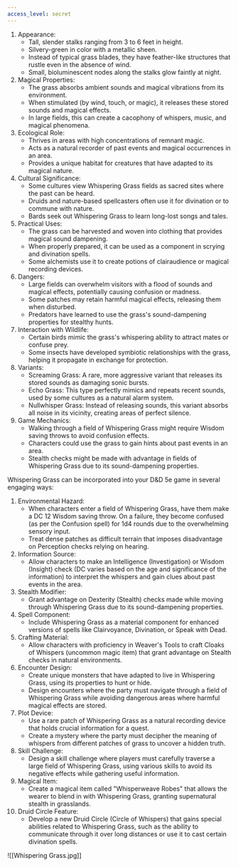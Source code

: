 ```yaml
---
access_level: secret
---
```


1. Appearance:
    - Tall, slender stalks ranging from 3 to 6 feet in height.
    - Silvery-green in color with a metallic sheen.
    - Instead of typical grass blades, they have feather-like structures that rustle even in the absence of wind.
    - Small, bioluminescent nodes along the stalks glow faintly at night.
2. Magical Properties:
    - The grass absorbs ambient sounds and magical vibrations from its environment.
    - When stimulated (by wind, touch, or magic), it releases these stored sounds and magical effects.
    - In large fields, this can create a cacophony of whispers, music, and magical phenomena.
3. Ecological Role:
    - Thrives in areas with high concentrations of remnant magic.
    - Acts as a natural recorder of past events and magical occurrences in an area.
    - Provides a unique habitat for creatures that have adapted to its magical nature.
4. Cultural Significance:
    - Some cultures view Whispering Grass fields as sacred sites where the past can be heard.
    - Druids and nature-based spellcasters often use it for divination or to commune with nature.
    - Bards seek out Whispering Grass to learn long-lost songs and tales.
5. Practical Uses:
    - The grass can be harvested and woven into clothing that provides magical sound dampening.
    - When properly prepared, it can be used as a component in scrying and divination spells.
    - Some alchemists use it to create potions of clairaudience or magical recording devices.
6. Dangers:
    - Large fields can overwhelm visitors with a flood of sounds and magical effects, potentially causing confusion or madness.
    - Some patches may retain harmful magical effects, releasing them when disturbed.
    - Predators have learned to use the grass's sound-dampening properties for stealthy hunts.
7. Interaction with Wildlife:
    - Certain birds mimic the grass's whispering ability to attract mates or confuse prey.
    - Some insects have developed symbiotic relationships with the grass, helping it propagate in exchange for protection.
8. Variants:
    - Screaming Grass: A rare, more aggressive variant that releases its stored sounds as damaging sonic bursts.
    - Echo Grass: This type perfectly mimics and repeats recent sounds, used by some cultures as a natural alarm system.
    - Nullwhisper Grass: Instead of releasing sounds, this variant absorbs all noise in its vicinity, creating areas of perfect silence.
9. Game Mechanics:
    - Walking through a field of Whispering Grass might require Wisdom saving throws to avoid confusion effects.
    - Characters could use the grass to gain hints about past events in an area.
    - Stealth checks might be made with advantage in fields of Whispering Grass due to its sound-dampening properties.

Whispering Grass can be incorporated into your D&D 5e game in several engaging ways:

1. Environmental Hazard:
    - When characters enter a field of Whispering Grass, have them make a DC 12 Wisdom saving throw. On a failure, they become confused (as per the Confusion spell) for 1d4 rounds due to the overwhelming sensory input.
    - Treat dense patches as difficult terrain that imposes disadvantage on Perception checks relying on hearing.
2. Information Source:
    - Allow characters to make an Intelligence (Investigation) or Wisdom (Insight) check (DC varies based on the age and significance of the information) to interpret the whispers and gain clues about past events in the area.
3. Stealth Modifier:
    - Grant advantage on Dexterity (Stealth) checks made while moving through Whispering Grass due to its sound-dampening properties.
4. Spell Component:
    - Include Whispering Grass as a material component for enhanced versions of spells like Clairvoyance, Divination, or Speak with Dead.
5. Crafting Material:
    - Allow characters with proficiency in Weaver's Tools to craft Cloaks of Whispers (uncommon magic item) that grant advantage on Stealth checks in natural environments.
6. Encounter Design:
    - Create unique monsters that have adapted to live in Whispering Grass, using its properties to hunt or hide.
    - Design encounters where the party must navigate through a field of Whispering Grass while avoiding dangerous areas where harmful magical effects are stored.
7. Plot Device:
    - Use a rare patch of Whispering Grass as a natural recording device that holds crucial information for a quest.
    - Create a mystery where the party must decipher the meaning of whispers from different patches of grass to uncover a hidden truth.
8. Skill Challenge:
    - Design a skill challenge where players must carefully traverse a large field of Whispering Grass, using various skills to avoid its negative effects while gathering useful information.
9. Magical Item:
    - Create a magical item called "Whisperweave Robes" that allows the wearer to blend in with Whispering Grass, granting supernatural stealth in grasslands.
10. Druid Circle Feature:
    - Develop a new Druid Circle (Circle of Whispers) that gains special abilities related to Whispering Grass, such as the ability to communicate through it over long distances or use it to cast certain divination spells.

![[Whispering Grass.jpg]]